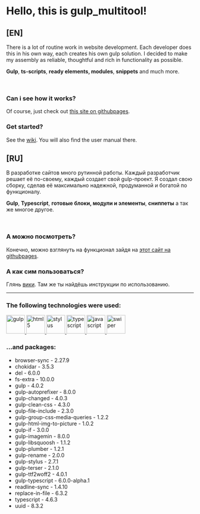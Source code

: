 # Hello, this is gulp_multitool!
## **[EN]**
<!-- Ctrl + Shift + V => live view this file in VS Code -->

There is a lot of routine work in website development. Each developer does this in his own way, each creates his own gulp solution.
I decided to make my assembly as reliable, thoughtful and rich in functionality as possible.

**Gulp**, **ts-scripts**, **ready elements, modules**, **snippets** and much more.

<br>

### Can i see how it works?
Of course, just check out [this site on githubpages].

### Get started? 
See the [wiki].
You will also find the user manual there.

## **[RU]**
В разработке сайтов много рутинной работы. Каждый разработчик решает её по-своему, каждый создает свой gulp-проект.
Я создал свою сборку, сделав её максимально надежной, продуманной и богатой по функционалу.

**Gulp**, **Typescript**, **готовые блоки, модули и элементы**, **сниппеты** а так же многое другое.

<br>

### А можно посмотреть?
Конечно, можно взглянуть на функционал зайдя на [этот сайт на githubpages].

### А как сим пользоваться? 
Глянь [вики].
Там же ты найдёшь инструкции по использованию.


[this site on githubpages]: https://ulyanov-programmer.github.io/Default_Project/Default_Project
[этот сайт на githubpages]: https://ulyanov-programmer.github.io/Default_Project/Default_Project
[wiki]: https://github.com/Ulyanov-programmer/Default_Project/wiki
[вики]: https://github.com/Ulyanov-programmer/Default_Project/wiki

---

### The following technologies were used:

<a href='//gulpjs.com/'>
<img src="readmeFiles/readme/gulp.png" width=50px alt='gulp' />
</a>
<a href='//developer.mozilla.org/en-US/docs/Learn/Getting_started_with_the_web/HTML_basics'>
<img src="readmeFiles/readme/html5.png" width=50px alt='html5' />
</a>
<a href='//stylus-lang.com/'>
<img src="readmeFiles/readme/stylus.png" width=50px alt='stylus' />
</a>
<a href='//typescriptlang.org/'>
<img src="readmeFiles/readme/ts.png" width=50px  alt='typescript'/>
</a>
<a href='//developer.mozilla.org/en-US/docs/Web/JavaScript'>
<img src="readmeFiles/readme/js.png" width=50px  alt='javascript'/>
</a>
<a href='//swiperjs.com/'><img src="readmeFiles/readme/swiper.png" width=50px alt='swiper' />
</a>
<br>

### ...and packages:
- browser-sync - 2.27.9
- chokidar - 3.5.3
- del - 6.0.0
- fs-extra - 10.0.0
- gulp - 4.0.2
- gulp-autoprefixer - 8.0.0
- gulp-changed - 4.0.3
- gulp-clean-css - 4.3.0
- gulp-file-include - 2.3.0
- gulp-group-css-media-queries - 1.2.2
- gulp-html-img-to-picture - 1.0.2
- gulp-if - 3.0.0
- gulp-imagemin - 8.0.0
- gulp-libsquoosh - 1.1.2
- gulp-plumber - 1.2.1
- gulp-rename - 2.0.0
- gulp-stylus - 2.7.1
- gulp-terser - 2.1.0
- gulp-ttf2woff2 - 4.0.1
- gulp-typescript - 6.0.0-alpha.1
- readline-sync - 1.4.10
- replace-in-file - 6.3.2
- typescript - 4.6.3
- uuid - 8.3.2